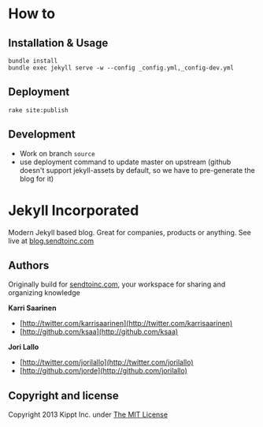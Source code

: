 # How to

## Installation & Usage

    bundle install
    bundle exec jekyll serve -w --config _config.yml,_config-dev.yml


## Deployment

    rake site:publish


## Development

* Work on branch `source`
* use deployment command to update master on upstream (github doesn't support
  jekyll-assets by default, so we have to pre-generate the blog for it)


# Jekyll Incorporated
Modern Jekyll based blog. Great for companies, products or anything. See live at [blog.sendtoinc.com](http://blog.sendtoinc.com)

## Authors

Originally build for [sendtoinc.com](https://sendtoinc.com), your workspace for sharing and organizing knowledge

**Karri Saarinen**

+ [http://twitter.com/karrisaarinen](http://twitter.com/karrisaarinen)
+ [http://github.com/ksaa](http://github.com/ksaa)

**Jori Lallo**

+ [http://twitter.com/jorilallo](http://twitter.com/jorilallo)
+ [http://github.com/jorde](http://github.com/jorilallo)

## Copyright and license

Copyright 2013 Kippt Inc. under [The MIT License ](LICENSE)
